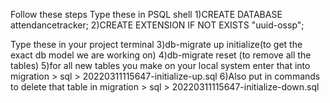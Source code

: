 Follow these steps
Type these in PSQL shell
1)CREATE DATABASE attendancetracker;
2)CREATE EXTENSION IF NOT EXISTS "uuid-ossp";

Type these in your project terminal
3)db-migrate up initialize(to get the exact db model we are working on)
4)db-migrate reset (to remove all the tables)
5)for all new tables you make on your local system enter that into migration > sql > 20220311115647-initialize-up.sql
6)Also put in commands to delete that table in migration > sql > 20220311115647-initialize-down.sql
